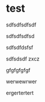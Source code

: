 # test
sdfsdfsdfsdf

sdfsdfsdfsd


sdfsdfdsfsf

sdfsdsdf zxcz

gfgfgfgfgf

werwewrwer

ergertertert
